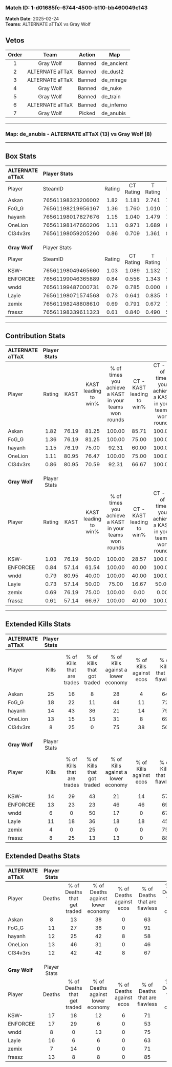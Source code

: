 ### Match ID: 1-d01685fc-6744-4500-b110-bb460049c143  
**Match Date**: 2025-02-24  
**Teams**: ALTERNATE aTTaX vs Gray Wolf  

## Vetos  

| Order | Team | Action | Map |
| :---: | :--: | :----: | --- |
| 1 | Gray Wolf | Banned | de_ancient |
| 2 | ALTERNATE aTTaX | Banned | de_dust2 |
| 3 | ALTERNATE aTTaX | Banned | de_mirage |
| 4 | Gray Wolf | Banned | de_nuke |
| 5 | Gray Wolf | Banned | de_train |
| 6 | ALTERNATE aTTaX | Banned | de_inferno |
| 7 | Gray Wolf | Picked | de_anubis |

---  

### **Map**: de_anubis - ALTERNATE aTTaX (13) vs Gray Wolf (8)  
---  

## Box Stats  

| **ALTERNATE aTTaX** | Player Stats      |        |           |          |       |       |       |         |        |      |     |
| :- | :- | :-: | :-: | :-: | :-: | :-: | :-: | :-: | :-: | :-: | :-: |
| Player              | SteamID           | Rating | CT Rating | T Rating | KAST  |  ADR  | Kills | Assists | Deaths | K/D  | HS% |
| Askan               | 76561198323206002 |  1.82  |   1.181   |  2.741   | 76.19 | 112.1 |  25   |    4    |   8    | 3.13 | 40  |
| FoG_G               | 76561198219956167 |  1.36  |   1.760   |  1.010   | 76.19 | 85.5  |  18   |    2    |   11   | 1.64 | 66  |
| hayanh              | 76561198017827676 |  1.15  |   1.040   |  1.479   | 76.19 | 74.5  |  14   |    5    |   12   | 1.17 | 78  |
| OneLion             | 76561198147660206 |  1.11  |   0.971   |  1.689   | 80.95 | 72.7  |  13   |    5    |   13   | 1.00 | 69  |
| Cl34v3rs            | 76561198059205260 |  0.86  |   0.709   |  1.361   | 80.95 | 45.8  |   8   |    8    |   12   | 0.67 |  0  |
|                     |                   |        |           |          |       |       |       |         |        |      |     |
|                     |                   |        |           |          |       |       |       |         |        |      |     |
|                     |                   |        |           |          |       |       |       |         |        |      |     |
| **Gray Wolf**       | Player Stats      |        |           |          |       |       |       |         |        |      |     |
| Player              | SteamID           | Rating | CT Rating | T Rating | KAST  |  ADR  | Kills | Assists | Deaths | K/D  | HS% |
| KSW-                | 76561198049465660 |  1.03  |   1.089   |  1.132   | 76.19 | 76.9  |  14   |    4    |   17   | 0.82 | 35  |
| ENFORCEE            | 76561199046365889 |  0.84  |   0.556   |  1.343   | 57.14 | 76.4  |  13   |    3    |   17   | 0.76 | 46  |
| wndd                | 76561199487000731 |  0.79  |   0.785   |  0.000   | 80.95 | 28.9  |   6   |    0    |   8    | 0.75 | 100 |
| Layie               | 76561198071574568 |  0.73  |   0.641   |  0.835   | 57.14 | 58.4  |  11   |    3    |   16   | 0.69 | 27  |
| zemix               | 76561198248808610 |  0.69  |   0.791   |  0.672   | 76.19 | 23.3  |   4   |    3    |   7    | 0.57 | 75  |
| frassz              | 76561198339611323 |  0.61  |   0.840   |  0.490   | 57.14 | 41.2  |   8   |    1    |   13   | 0.62 | 62  |
---  

## Contribution Stats  

| **ALTERNATE aTTaX** | Player Stats |       |                      |                                                        |                           |                                                             |                          |                                                            |
| :- | :-: | :-: | :-: | :-: | :-: | :-: | :-: | :-: |
| Player              |    Rating    | KAST  | KAST leading to win% | % of times you achieve a KAST in your teams won rounds | CT - KAST leading to win% | CT - % of times you achieve a KAST in your teams won rounds | T - KAST leading to win% | T - % of times you achieve a KAST in your teams won rounds |
| Askan               |     1.82     | 76.19 |        81.25         |                         100.00                         |           85.71           |                           100.00                            |          77.78           |                           100.00                           |
| FoG_G               |     1.36     | 76.19 |        81.25         |                         100.00                         |           75.00           |                           100.00                            |          87.50           |                           100.00                           |
| hayanh              |     1.15     | 76.19 |        75.00         |                         92.31                          |           60.00           |                           100.00                            |          100.00          |                           85.71                            |
| OneLion             |     1.11     | 80.95 |        76.47         |                         100.00                         |           75.00           |                           100.00                            |          77.78           |                           100.00                           |
| Cl34v3rs            |     0.86     | 80.95 |        70.59         |                         92.31                          |           66.67           |                           100.00                            |          75.00           |                           85.71                            |
|                     |              |       |                      |                                                        |                           |                                                             |                          |                                                            |
|                     |              |       |                      |                                                        |                           |                                                             |                          |                                                            |
|                     |              |       |                      |                                                        |                           |                                                             |                          |                                                            |
| **Gray Wolf**       | Player Stats |       |                      |                                                        |                           |                                                             |                          |                                                            |
| Player              |    Rating    | KAST  | KAST leading to win% | % of times you achieve a KAST in your teams won rounds | CT - KAST leading to win% | CT - % of times you achieve a KAST in your teams won rounds | T - KAST leading to win% | T - % of times you achieve a KAST in your teams won rounds |
| KSW-                |     1.03     | 76.19 |        50.00         |                         100.00                         |           28.57           |                           100.00                            |          66.67           |                           100.00                           |
| ENFORCEE            |     0.84     | 57.14 |        61.54         |                         100.00                         |           40.00           |                           100.00                            |          75.00           |                           100.00                           |
| wndd                |     0.79     | 80.95 |        40.00         |                         100.00                         |           40.00           |                           100.00                            |           0.00           |                            0.00                            |
| Layie               |     0.73     | 57.14 |        50.00         |                         75.00                          |           16.67           |                            50.00                            |          83.33           |                           83.33                            |
| zemix               |     0.69     | 76.19 |        75.00         |                         100.00                         |           0.00            |                            0.00                             |          85.71           |                           100.00                           |
| frassz              |     0.61     | 57.14 |        66.67         |                         100.00                         |           40.00           |                           100.00                            |          85.71           |                           100.00                           |
---  

## Extended Kills Stats  

| **ALTERNATE aTTaX** | Player Stats |                            |                            |                                    |                         |                              |                                 |                                       |                    |           |
| :- | :-: | :-: | :-: | :-: | :-: | :-: | :-: | :-: | :-: | :-: |
| Player              |    Kills     | % of Kills that are trades | % of Kills that got traded | % of Kills against a lower economy | % of Kills against ecos | % of Kills that are flawless | % of Kills that are close duels | % of Kills that are assisted by flash | Pistol Round Kills | AWP Kills |
| Askan               |      25      |             16             |             8              |                 28                 |            4            |              64              |                4                |                   0                   |         7          |     1     |
| FoG_G               |      18      |             22             |             11             |                 44                 |           11            |              72              |                6                |                   6                   |         0          |     0     |
| hayanh              |      14      |             43             |             36             |                 21                 |           14            |              79              |               14                |                  14                   |         0          |     2     |
| OneLion             |      13      |             15             |             15             |                 31                 |            8            |              69              |                0                |                  23                   |         0          |     2     |
| Cl34v3rs            |      8       |             25             |             0              |                 75                 |           38            |              50              |                0                |                   0                   |         0          |     0     |
|                     |              |                            |                            |                                    |                         |                              |                                 |                                       |                    |           |
|                     |              |                            |                            |                                    |                         |                              |                                 |                                       |                    |           |
|                     |              |                            |                            |                                    |                         |                              |                                 |                                       |                    |           |
| **Gray Wolf**       | Player Stats |                            |                            |                                    |                         |                              |                                 |                                       |                    |           |
| Player              |    Kills     | % of Kills that are trades | % of Kills that got traded | % of Kills against a lower economy | % of Kills against ecos | % of Kills that are flawless | % of Kills that are close duels | % of Kills that are assisted by flash | Pistol Round Kills | AWP Kills |
| KSW-                |      14      |             29             |             43             |                 21                 |           14            |              57              |                7                |                   0                   |         2          |     0     |
| ENFORCEE            |      13      |             23             |             23             |                 46                 |           46            |              69              |                0                |                   8                   |         0          |     1     |
| wndd                |      6       |             0              |             50             |                 17                 |            0            |              67              |               17                |                   0                   |         0          |     0     |
| Layie               |      11      |             18             |             36             |                 18                 |           18            |              45              |                0                |                   0                   |         0          |     3     |
| zemix               |      4       |             0              |             25             |                 0                  |            0            |              75              |                0                |                   0                   |         0          |     1     |
| frassz              |      8       |             25             |             13             |                 13                 |            0            |              88              |                0                |                   0                   |         2          |     1     |
## Extended Deaths Stats  

| **ALTERNATE aTTaX** | Player Stats |                             |                                   |                          |                               |                            |                           |               |
| :- | :-: | :-: | :-: | :-: | :-: | :-: | :-: | :-: |
| Player              |    Deaths    | % of Deaths that get traded | % of Deaths against lower economy | % of Deaths against ecos | % of Deaths that are flawless | % of Deaths that are close | % of Deaths while blinded | Deaths to AWP |
| Askan               |      8       |             13              |                38                 |            0             |              63               |             0              |             0             |       1       |
| FoG_G               |      11      |             27              |                36                 |            0             |              91               |             0              |             0             |       0       |
| hayanh              |      12      |             25              |                42                 |            8             |              58               |             0              |             0             |       0       |
| OneLion             |      13      |             46              |                31                 |            0             |              46               |             0              |             0             |       1       |
| Cl34v3rs            |      12      |             42              |                42                 |            8             |              67               |             17             |             8             |       2       |
|                     |              |                             |                                   |                          |                               |                            |                           |               |
|                     |              |                             |                                   |                          |                               |                            |                           |               |
|                     |              |                             |                                   |                          |                               |                            |                           |               |
| **Gray Wolf**       | Player Stats |                             |                                   |                          |                               |                            |                           |               |
| Player              |    Deaths    | % of Deaths that get traded | % of Deaths against lower economy | % of Deaths against ecos | % of Deaths that are flawless | % of Deaths that are close | % of Deaths while blinded | Deaths to AWP |
| KSW-                |      17      |             18              |                12                 |            6             |              71               |             6              |             6             |       0       |
| ENFORCEE            |      17      |             29              |                 6                 |            0             |              53               |             12             |             6             |       1       |
| wndd                |      8       |              0              |                13                 |            0             |              75               |             0              |            25             |       0       |
| Layie               |      16      |              6              |                 6                 |            0             |              63               |             6              |            13             |       1       |
| zemix               |      7       |             14              |                 0                 |            0             |              71               |             0              |             0             |       2       |
| frassz              |      13      |              8              |                 8                 |            0             |              85               |             0              |             0             |       3       |
